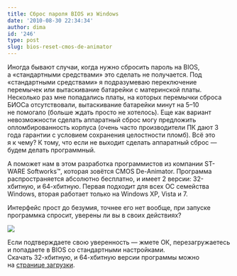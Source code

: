 ```yaml
---
title: Сброс пароля BIOS из Windows
date: '2010-08-30 22:34:34'
author: dima
id: '246'
type: post
slug: bios-reset-cmos-de-animator
---
```


Иногда бывают случаи, когда нужно сбросить пароль на BIOS, а «стандартными средствами» это сделать не получается. Под «стандартными средствами» я подразумеваю переключение перемычек или вытаскивание батарейки с материнской платы. Несколько раз мне попадались платы, на которых перемычки сброса БИОСа отсутствовали, вытаскивание батарейки минут на 5–10 не помогало (больше ждать просто не хотелось). Еще как вариант невозможности сделать аппаратный сброс могу предложить опломбированность корпуса (очень часто производители ПК дают 3 года гарантии с условием сохранения целостности пломб). Всё это я к чему? К тому, что если не выходит сделать аппаратный сброс — будем делать программный.

А поможет нам в этом разработка программистов из компании ST-WARE Softworks™, которая зовётся CMOS De-Animator. Программа распространяется абсолютно бесплатно, и имеет 2 версии: 32-хбитную, и 64-хбитную. Первая подходит для всех ОС семейства Windows, вторая работает только на Windows XP, Vista и 7.

Интерфейс прост до безумия, точнее его нет вообще, при запуске программка спросит, уверены ли вы в своих действиях?

[![](/uploads/_bl/2/s45362454.jpg)](/uploads/_bl/2/45362454.jpg "Нажмите, для просмотра в полном размере...")

Если подтверждаете свою уверенность — жмете ОК, перезагружаетесь и попадаете в BIOS со стандартными настройками.  
Скачать 32-хбитную, и 64-хбитную версии программы можно на [странице загрузки](http://boginjr.com/it/sw/dev/de-cmos3/).